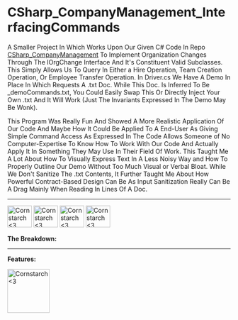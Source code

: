 # CSharp_CompanyManagement_InterfacingCommands
A Smaller Project In Which Works Upon Our Given C# Code In Repo <a href="https://github.com/Kingerthanu/CSharp_CompanyManagement">CSharp_CompanyManagement</a> To Implement Organization Changes Through The IOrgChange Interface And It's Constituent Valid Subclasses. This Simply Allows Us To Query In Either
a Hire Operation, Team Creation Operation, Or Employee Transfer Operation. In Driver.cs We Have A Demo In Place In Which Requests A .txt Doc. While This Doc. Is Inferred To Be _demoCommands.txt, You Could Easily Swap This Or Directly Inject
Your Own .txt And It Will Work (Just The Invariants Expressed In The Demo May Be Wonk).

This Program Was Really Fun And Showed A More Realistic Application Of Our Code And Maybe How It Could Be Applied To A End-User As Giving Simple Command Access As Expressed In The Code Allows Someone of No Computer-Expertise To Know How To
Work With Our Code And Actually Apply It In Something They May Use In Their Field Of Work. This Taught Me A Lot About How To Visually Express Text In A Less Noisy Way and How To Properly Outline Our Demo Without Too Much Visual or Verbal Bloat.
While We Don't Sanitize The .txt Contents, It Further Taught Me About How Powerful Contract-Based Design Can Be As Input Sanitization Really Can Be A Drag Mainly When Reading In Lines Of A Doc.


----------------------------------------------
<img src="https://github.com/Kingerthanu/CSharp_CompanyManagement_InterfacingCommands/assets/76754592/20a0dcec-8ca1-4685-9f3a-87e8c8261150" alt="Cornstarch <3" width="55" height="49"> <img src="https://github.com/Kingerthanu/CSharp_CompanyManagement_InterfacingCommands/assets/76754592/20a0dcec-8ca1-4685-9f3a-87e8c8261150" alt="Cornstarch <3" width="55" height="49"> <img src="https://github.com/Kingerthanu/CSharp_CompanyManagement_InterfacingCommands/assets/76754592/20a0dcec-8ca1-4685-9f3a-87e8c8261150" alt="Cornstarch <3" width="55" height="49"> <img src="https://github.com/Kingerthanu/CSharp_CompanyManagement_InterfacingCommands/assets/76754592/20a0dcec-8ca1-4685-9f3a-87e8c8261150" alt="Cornstarch <3" width="55" height="49">


**The Breakdown:**


----------------------------------------------

**Features:**


<img src="https://github.com/Kingerthanu/CSharp_CompanyManagement_InterfacingCommands/assets/76754592/6331c185-f57e-4847-a897-c08f056a38ae" alt="Cornstarch <3" width="95" height="99">

